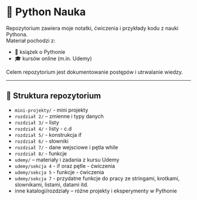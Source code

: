 # 📘 Python Nauka

Repozytorium zawiera moje notatki, ćwiczenia i przykłady kodu z nauki Pythona.  
Materiał pochodzi z:
- 📖 książek o Pythonie  
- 🎓 kursów online (m.in. Udemy)  

Celem repozytorium jest dokumentowanie postępów i utrwalanie wiedzy.

---

## 📂 Struktura repozytorium

- `mini-projekty/` - mini projekty
- `rozdział 2/` – zmienne i typy danych
- `rozdział 3/` – listy 
- `rozdział 4/` - listy - c.d
- `rozdział 5/` - konstrukcja if
- `rozdział 6/` - słowniki
- `rozdział 7/` - dane wejsciowe i pętla while
- `rozdział 8/` - funkcje
- `udemy/` – materiały i zadania z kursu Udemy
- `udemy/sekcja 4` - if oraz pętle - ćwiczenia
- `udemy/sekcja 5` - funkcje - ćwiczenia
- `udemy/sekcja 7` - przydatne funkcje do pracy ze stringami, krotkami, slownikami, listami, datami itd. 
- inne katalogi/rozdziały – różne projekty i eksperymenty w Pythonie 
